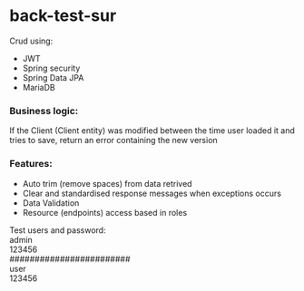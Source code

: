 # back-test-sur
Crud using:
- JWT
- Spring security
- Spring Data JPA
- MariaDB

### Business logic:
If the Client (Client entity) was modified between the time user loaded it and tries to save, return an error containing the new version

### Features:
- Auto trim (remove spaces) from data retrived
- Clear and standardised response messages when exceptions occurs
- Data Validation
- Resource (endpoints) access based in roles


Test users and password:\
admin\
123456\
########################\
user\
123456
